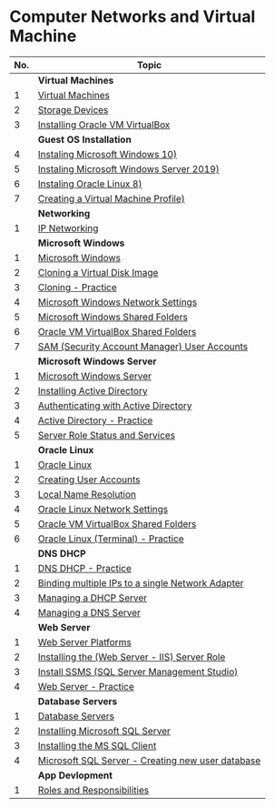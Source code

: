 # Computer Networks and Virtual Machine

| No. | Topic                                                               |
| --- | ------------------------------------------------------------------- |
|     | **Virtual Machines**                                                |
| 1   | [Virtual Machines](./pages/1/1.md)                                  |
| 2   | [Storage Devices](./pages/1/2.md)                                   |
| 3   | [Installing Oracle VM VirtualBox](./pages/1/3.md)                   |
|     | **Guest OS Installation**                                           |
| 4   | [Instaling Microsoft Windows 10)](./pages/1/4.md)                   |
| 5   | [Instaling Microsoft Windows Server 2019)](./pages/1/5.md)          |
| 6   | [Instaling Oracle Linux 8)](./pages/1/6.md)                         |
| 7   | [Creating a Virtual Machine Profile)](./pages/1/7.md)               |
|     | **Networking**                                                      |
| 1   | [IP Networking](./pages/2/1.md)                                     |
|     | **Microsoft Windows**                                               |
| 1   | [Microsoft Windows](./pages/3/1.md)                                 |
| 2   | [Cloning a Virtual Disk Image](./pages/3/2.md)                      |
| 3   | [Cloning - Practice](./pages/3/3.md)                                |
| 4   | [Microsoft Windows Network Settings](./pages/3/4.md)                |
| 5   | [Microsoft Windows Shared Folders](./pages/3/5.md)                  |
| 6   | [Oracle VM VirtualBox Shared Folders](./pages/3/6.md)               |
| 7   | [SAM (Security Account Manager) User Accounts](./pages/3/7.md)      |
|     | **Microsoft Windows Server**                                        |
| 1   | [Microsoft Windows Server](./pages/4/1.md)                          |
| 2   | [Installing Active Directory](./pages/4/2.md)                       |
| 3   | [Authenticating with Active Directory](./pages/4/3.md)              |
| 4   | [Active Directory - Practice](./pages/4/4.md)                       |
| 5   | [Server Role Status and Services](./pages/4/5.md)                   |
|     | **Oracle Linux**                                                    |
| 1   | [Oracle Linux](./pages/5/1.md)                                      |
| 2   | [Creating User Accounts](./pages/5/2.md)                            |
| 3   | [Local Name Resolution](./pages/5/3.md)                             |
| 4   | [Oracle Linux Network Settings](./pages/5/4.md)                     |
| 5   | [Oracle VM VirtualBox Shared Folders](./pages/5/5.md)               |
| 6   | [Oracle Linux (Terminal) - Practice](./pages/5/6.md)                |
|     | **DNS DHCP**                                                        |
| 1   | [DNS DHCP - Practice](./pages/6/1.md)                               |
| 2   | [Binding multiple IPs to a single Network Adapter](./pages/6/2.md)  |
| 3   | [Managing a DHCP Server](./pages/6/3.md)                            |
| 4   | [Managing a DNS Server](./pages/6/4.md)                             |
|     | **Web Server**                                                      |
| 1   | [Web Server Platforms](./pages/7/1.md)                              |
| 2   | [Installing the (Web Server - IIS) Server Role](./pages/7/2.md)     |
| 3   | [Install SSMS (SQL Server Management Studio)](./pages/7/3.md)       |
| 4   | [Web Server - Practice](./pages/7/4.md)                             |
|     | **Database Servers**                                                |
| 1   | [Database Servers](./pages/8/1.md)                                  |
| 2   | [Installing Microsoft SQL Server](./pages/8/2.md)                   |
| 3   | [Installing the MS SQL Client](./pages/8/3.md)                      |
| 4   | [Microsoft SQL Server - Creating new user database](./pages/8/4.md) |
|     | **App Devlopment**                                                  |
| 1   | [Roles and Responsibilities](./pages/9/1.md)                        |
